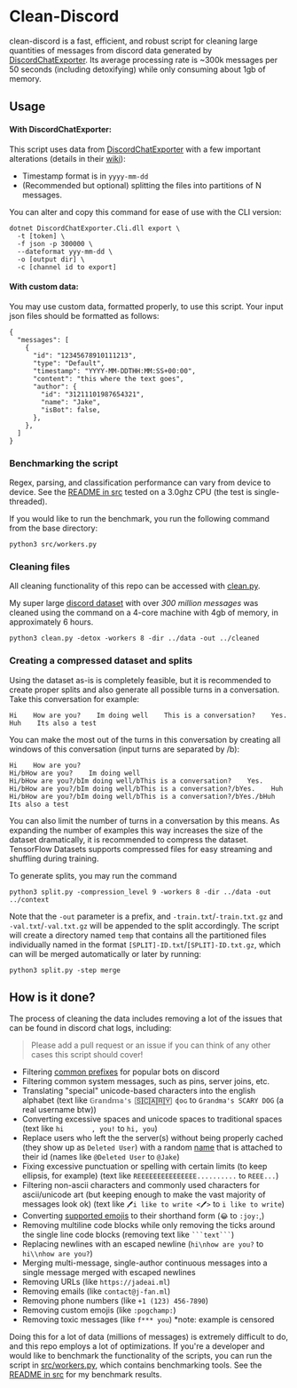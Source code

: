 # Clean-Discord
clean-discord is a fast, efficient, and robust script for cleaning large quantities of messages from discord data generated by [DiscordChatExporter](https://github.com/Tyrrrz/DiscordChatExporter). Its average processing rate is ~300k messages per 50 seconds (including detoxifying) while only consuming about 1gb of memory.

## Usage
#### **With DiscordChatExporter:**
This script uses data from [DiscordChatExporter](https://github.com/Tyrrrz/DiscordChatExporter) with a few important alterations (details in their [wiki](https://github.com/Tyrrrz/DiscordChatExporter/wiki/GUI%2C-CLI-and-Formats-explained#export-)):
- Timestamp format is in `yyyy-mm-dd`
- (Recommended but optional) splitting the files into partitions of N messages.

You can alter and copy this command for ease of use with the CLI version:
```
dotnet DiscordChatExporter.Cli.dll export \
  -t [token] \
  -f json -p 300000 \
  --dateformat yyy-mm-dd \
  -o [output dir] \
  -c [channel id to export]
```
#### **With custom data:**
You may use custom data, formatted properly, to use this script. Your input json files should be formatted as follows:
```
{
  "messages": [
    {
      "id": "12345678910111213",
      "type": "Default",
      "timestamp": "YYYY-MM-DDTHH:MM:SS+00:00",
      "content": "this where the text goes",
      "author": {
        "id": "31211101987654321",
        "name": "Jake",
        "isBot": false,
      },
    },
  ]
}
```
### Benchmarking the script
Regex, parsing, and classification performance can vary from device to device. See the [README in src](./src/README.md) tested on a 3.0ghz CPU (the test is single-threaded).

If you would like to run the benchmark, you run the following command from the base directory:
```
python3 src/workers.py
```
### Cleaning files
All cleaning functionality of this repo can be accessed with [clean.py](./clean.py).

My super large [discord dataset](https://www.kaggle.com/jef1056/discord-data) with over *300 million messages* was cleaned using the command on a 4-core machine with 4gb of memory, in approximately 6 hours.
```
python3 clean.py -detox -workers 8 -dir ../data -out ../cleaned
```

### Creating a compressed dataset and splits
Using the dataset as-is is completely feasible, but it is recommended to create proper splits and also generate all possible turns in a conversation.
Take this conversation for example:
```
Hi    How are you?    Im doing well    This is a conversation?    Yes.    Huh    Its also a test
```
You can make the most out of the turns in this conversation by creating all windows of this conversation (input turns are separated by /b):
```
Hi    How are you?
Hi/bHow are you?    Im doing well
Hi/bHow are you?/bIm doing well/bThis is a conversation?    Yes.
Hi/bHow are you?/bIm doing well/bThis is a conversation?/bYes.    Huh
Hi/bHow are you?/bIm doing well/bThis is a conversation?/bYes./bHuh    Its also a test
```
You can also limit the number of turns in a conversation by this means. As expanding the number of examples this way increases the size of the dataset dramatically, it is recommended to compress the dataset. TensorFlow Datasets supports compressed files for easy streaming and shuffling during training.

To generate splits, you may run the command
```
python3 split.py -compression_level 9 -workers 8 -dir ../data -out ../context
```
Note that the `-out` parameter is a prefix, and `-train.txt`/`-train.txt.gz` and `-val.txt`/`-val.txt.gz` will be appended to the split accordingly.
The script will create a directory named `temp` that contains all the partitioned files individually named in the format `[SPLIT]-ID.txt`/`[SPLIT]-ID.txt.gz`, which can will be merged automatically or later by running:
```
python3 split.py -step merge
```

## How is it done?
The process of cleaning the data includes removing a lot of the issues that can be found in discord chat logs, including:
> Please add a pull request or an issue if you can think of any other cases this script should cover!
- Filtering [common prefixes](./src/prefixes.txt) for popular bots on discord
- Filtering common system messages, such as pins, server joins, etc.
- Translating "special" unicode-based characters into the english alphabet (text like `𝔾𝕣𝕒𝕟𝕕𝕞𝕒'𝕤 🅂🄲🄰🅁🅈 ɖօɢ` to `Grandma's SCARY DOG` (a real username btw))
- Converting excessive spaces and unicode spaces to traditional spaces (text like `hi  		, you!` to `hi, you`)
- Replace users who left the the server(s) without being properly cached (they show up as `Deleted User`) with a random [name](./src/names.txt) that is attached to their id (names like `@Deleted User` to `@Jake`)
- Fixing excessive punctuation or spelling with certain limits (to keep ellipsis, for example) (text like `REEEEEEEEEEEEEEE..........` to `REEE...`)
- Filtering non-ascii characters and commonly used characters for ascii/unicode art (but keeping enough to make the vast majority of messages look ok) (text like `🖊️i like to write <🖊️>` to `i like to write`)
- Converting [supported emojis](./src/emojis.json) to their shorthand form (`😂` to `:joy:`,)
- Removing multiline code blocks while only removing the ticks around the single line code blocks (removing text like <code>\```text```</code>)
- Replacing newlines with an escaped newline (`hi\nhow are you?` to `hi\\nhow are you?`)
- Merging multi-message, single-author continuous messages into a single message merged with escaped newlines
- Removing URLs (like `https://jadeai.ml`)
- Removing emails (like `contact@j-fan.ml`)
- Removing phone numbers (like `+1 (123) 456-7890`)
- Removing custom emojis (like `:pogchamp:`)
- Removing toxic messages (like `f*** you`) *note: example is censored

Doing this for a lot of data (millions of messages) is extremely difficult to do, and this repo employs a lot of optimizations. If you're a developer and would like to benchmark the functionality of the scripts, you can run the script in [src/workers.py](./src/workers.py), which contains benchmarking tools. See the [README in src](./src/README.md) for my benchmark results.
